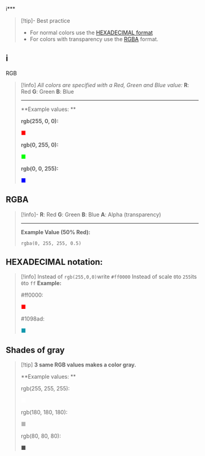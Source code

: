 i***
>[!tip]- Best practice
>- For normal colors use the [HEXADECIMAL format](#HEXADECIMAL%20notation:) 
>- For colors with transparency use the [RGBA](#RGBA) format.
>

## i
RGB
>[!info]
>*All colors are specified with a Red, Green and Blue value:*
>**R**: Red
>**G**: Green
>**B**: Blue
>***
>**Example values: **
><p><strong>rgb(255, 0, 0):</strong><div style="color:rgb(255,0,0)">&#9632;</div></p>
><p><strong>rgb(0, 255, 0):</strong><div style="color:rgb(0,255,0)">&#9632;</div></p>
><p><strong>rgb(0, 0, 255):</strong><div style="color:rgb(0,0,255)">&#9632;</div></p>

## RGBA
>[!info]-
**R**: Red
**G**: Green
**B**: Blue
**A**: Alpha (transparency)
>***
>**Example Value (50% Red):**
>```
>rgba(0, 255, 255, 0.5)
>```


## HEXADECIMAL notation:
>[!info]
>Instead of `rgb(255,0,0)`write `#ff0000`
>Instead of scale `0`to `255`its `0`to `ff`
>**Example:**
><p>#ff0000:<div style="color:#ff0000">&#9632;</div></p>
><p>#1098ad:<div style="color:#1098ad">&#9632;</div></p>

## Shades of gray
>[!tip]  **3 same RGB values makes a color gray.**
>
>
>**Example values: **
><p>rgb(255, 255, 255):<div style="color:rgb(255,255,255)">&#9632;</div></p>
><p>rgb(180, 180, 180):<div style="color:rgb(180,180,180)">&#9632;</div></p>
><p>rgb(80, 80, 80):<div style="color:rgb(80,80,80)">&#9632;</div></p>


